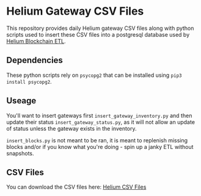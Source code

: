 # Helium Gateway CSV Files

This repository provides daily Helium gateway CSV files along with python scripts used to insert these CSV files into a postgresql database used by [Helium Blockchain ETL](https://github.com/helium/blockchain-etl "Helium Blockchain ETL").

## Dependencies

These python scripts rely on `psycopg2` that can be installed using `pip3 install psycopg2`.

## Useage

You'll want to insert gateways first `insert_gateway_inventory.py` and then update their status `insert_gateway_status.py`, as it will not allow an update of status unless the gateway exists in the inventory.

`insert_blocks.py` is not meant to be ran, it is meant to replenish missing blocks and/or if you know what you're doing - spin up a janky ETL without snapshots.

## CSV Files

You can download the CSV files here: [Helium CSV Files](https://storage.googleapis.com/hotspotrf_csv_files/2022-04-12-22-03-51_files.zip "Helium CSV Files")
